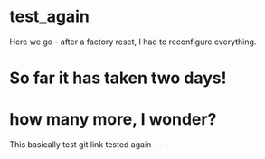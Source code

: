 # test_again

Here we go - after a factory reset, I had to reconfigure everything.

# So far it has taken two days! 

# how many more, I wonder?

This basically test git link tested again -  -  - 